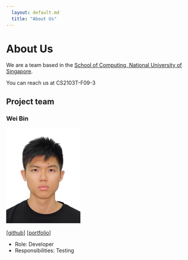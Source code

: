```yaml
---
  layout: default.md
  title: "About Us"
---
```


# About Us

We are a team based in the [School of Computing, National University of Singapore](http://www.comp.nus.edu.sg).

You can reach us at CS2103T-F09-3

## Project team

### Wei Bin

<img src="images/weibin.png" width="200px">

[[github](https://github.com/weibinlim)]
[[portfolio](team/weibin.md)]

* Role: Developer
* Responsibilities: Testing

